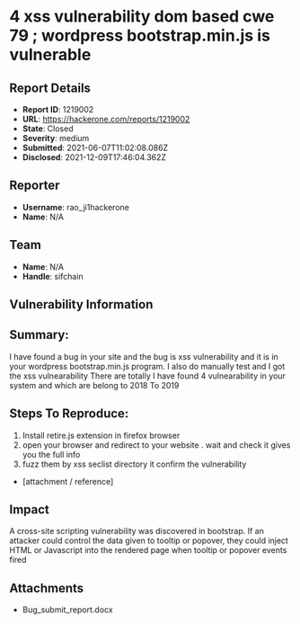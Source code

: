 # 4 xss vulnerability dom based cwe 79 ; wordpress bootstrap.min.js is vulnerable

## Report Details
- **Report ID**: 1219002
- **URL**: https://hackerone.com/reports/1219002
- **State**: Closed
- **Severity**: medium
- **Submitted**: 2021-06-07T11:02:08.086Z
- **Disclosed**: 2021-12-09T17:46:04.362Z

## Reporter
- **Username**: rao_ji1hackerone
- **Name**: N/A

## Team
- **Name**: N/A
- **Handle**: sifchain

## Vulnerability Information
## Summary:
I have found a bug in your site and the bug is xss vulnerability and it is in your wordpress bootstrap.min.js program. I also do manually test and I got the xss vulnearability
There are totally I have found 4 vulnearability in your system and which are belong to 2018
To 2019

## Steps To Reproduce:

  1. Install retire.js extension in firefox browser
 2. open your browser and redirect to your website . wait and check it gives you the full info
3. fuzz them by xss seclist directory it confirm the vulnerability

  * [attachment / reference]

## Impact

A cross-site scripting vulnerability was discovered in bootstrap. If an attacker could control the data given to tooltip or popover, they could inject HTML or Javascript into the rendered page when tooltip or popover events fired

## Attachments
- Bug_submit_report.docx
